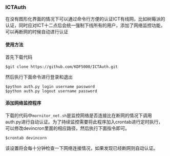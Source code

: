 ### ICTAuth
在没有图形化界面的情况下可以通过命令行方便的认证ICT有线网，比如树莓派的认证，同时应对ICT十二点后会统一强制下线所有的用户，添加了网络监控功能，可以再断网的时候自动进行认证

#### 使用方法
首先下载代码
```
$git clone https://github.com/KDF5000/ICTAuth.git
```
然后执行下面命令进行登录和退出
```
$python auth.py login username password
$python auth.py logout username password
```
#### 添加网络监控程序
下载的代码中`mornitor_net.sh`是监控网络是否连接比在断网的情况下调用auth.py进行自动认证。为了持续监控需要将此程序加入crontab进行定时执行，可以修改devincron里面的相应路径，然后执行下面指令即可。
```
$crontab devincorn
```
该设置将会每十分钟检查一下网络连接情况，如果发现已经断网则自动认证。
